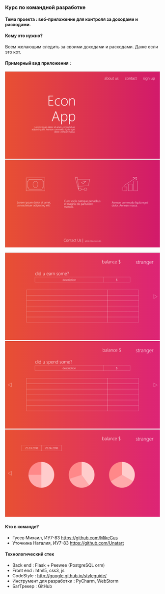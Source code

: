 ### Курс по командной разработке

#### Тема проекта : веб-приложение для контроля за доходами и расходами.

#### Кому это нужно?
   Всем желающим следить за своими доходами и расходами. 
   Даже если это кот.
   
#### Примерный вид приложения :
![](readme-source/head.png)
![](readme-source/foot.png)

![](readme-source/1.png)
![](readme-source/2.png)
![](readme-source/3.png)

#### Кто в команде? 
- Гусев Михаил, ИУ7-83 https://github.com/MikeGus
- Уточкина Наталия, ИУ7-83 https://github.com/Unatart

#### Технологический стек
- Back end : Flask + Peewee (PostgreSQL orm)
- Front end : html5, css3, js
- CodeStyle : http://google.github.io/styleguide/
- Инструмент для разработки : PyCharm, WebStorm
- БагТрекер : GitHub
